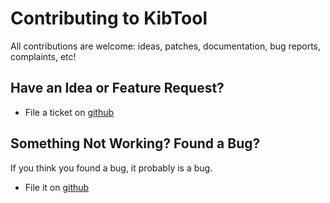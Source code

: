 # Contributing to KibTool

All contributions are welcome: ideas, patches, documentation, bug reports,
complaints, etc!

## Have an Idea or Feature Request?

* File a ticket on [github](https://github.com/kibtool/issues)

## Something Not Working? Found a Bug?

If you think you found a bug, it probably is a bug.

* File it on [github](https://github.com/kibtool/issues)

